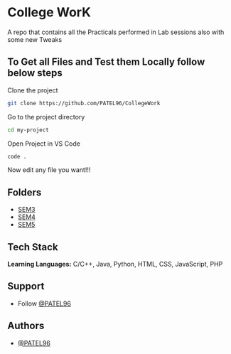 # College WorK

A repo that contains all the Practicals performed in Lab sessions also with some new Tweaks 

## To Get all Files and Test them Locally follow below steps

Clone the project

```bash
git clone https://github.com/PATEL96/CollegeWork
```

Go to the project directory

```bash
cd my-project
```

Open Project in VS Code

```bash
code .
```

Now edit any file you want!!!

## Folders

 - [SEM3](https://github.com/PATEL96/CollegeWork/tree/master/SEM3)
 - [SEM4](https://github.com/PATEL96/CollegeWork/tree/master/SEM4)
 - [SEM5](https://github.com/PATEL96/CollegeWork/tree/master/SEM5)


## Tech Stack

**Learning Languages:** C/C++, Java, Python, HTML, CSS, JavaScript, PHP

## Support

- Follow [@PATEL96](https://www.github.com/PATEL96)

## Authors

- [@PATEL96](https://www.github.com/PATEL96)
